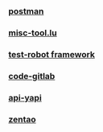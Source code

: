 ### [postman](https://www.getpostman.com/docs/v6/postman/launching_postman/installation_and_updates)

### [misc-tool.lu](tool.lu)

### [test-robot framework](https://github.com/robotframework/robotframework)

### [code-gitlab](https://github.com/gitlabhq/gitlabhq)

### [api-yapi](https://github.com/YMFE/yapi)

### [zentao](http://www.zentao.net/)
